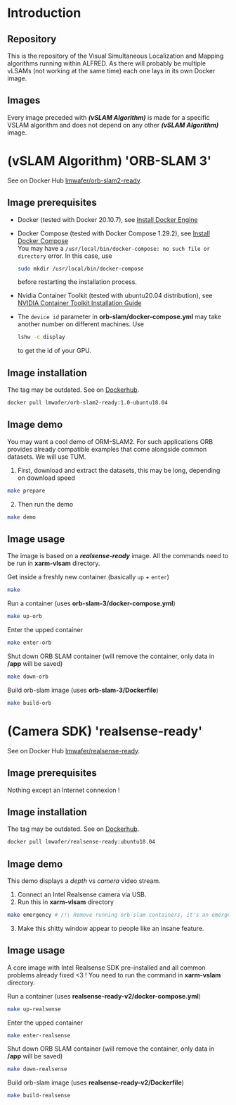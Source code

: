 # Introduction

## Repository

This is the repository of the Visual Simultaneous Localization and Mapping algorithms running within ALFRED. As there will probably be multiple vLSAMs (not working at the same time) each one lays in its own Docker image. 

## Images

Every image preceded with ***(vSLAM Algorithm)*** is made for a specific VSLAM algorithm and does not depend on any other ***(vSLAM Algorithm)*** image. 


# (vSLAM Algorithm) '**ORB-SLAM 3**'

See on Docker Hub [lmwafer/orb-slam2-ready](https://hub.docker.com/r/lmwafer/orb-slam2-ready). 

## Image prerequisites

- Docker (tested with Docker 20.10.7), see [Install Docker Engine](https://docs.docker.com/engine/install/)

- Docker Compose (tested with Docker Compose 1.29.2), see [Install Docker Compose](https://docs.docker.com/compose/install/)  
  You may have a `/usr/local/bin/docker-compose: no such file or directory` error. In this case, use
  ```bash
  sudo mkdir /usr/local/bin/docker-compose
  ```
  before restarting the installation process.

- Nvidia Container Toolkit (tested with ubuntu20.04 distribution), see [NVIDIA Container Toolkit Installation Guide](https://docs.nvidia.com/datacenter/cloud-native/container-toolkit/install-guide.html)

- The `device id` parameter in **orb-slam/docker-compose.yml** may take another number on different machines. Use
  ```bash
  lshw -c display
  ```
  to get the id of your GPU. 

## Image installation

The tag may be outdated. See on [Dockerhub](https://hub.docker.com/r/lmwafer/orb-slam2-ready/tags).

```bash
docker pull lmwafer/orb-slam2-ready:1.0-ubuntu18.04
```
  
## <a name="install"> Image demo </a>

You may want a cool demo of ORM-SLAM2. For such applications ORB provides already compatible examples that come alongside common datasets. We will use TUM. 

1. First, download and extract the datasets, this may be long, depending on download speed
```bash
make prepare
```
2. Then run the demo
```bash
make demo
```

## Image usage

The image is based on a ***realsense-ready*** image.
All the commands need to be run in **xarm-vlsam** directory. 

Get inside a freshly new container (basically `up` + `enter`)
```bash
make
```

Run a container (uses **orb-slam-3/docker-compose.yml**)
```bash
make up-orb
```

Enter the upped container
```bash
make enter-orb
```

Shut down ORB SLAM container (will remove the container, only data in **/app** will be saved)
```bash
make down-orb
```

Build orb-slam image (uses **orb-slam-3/Dockerfile**)
```bash
make build-orb
```

# (Camera SDK) '**realsense-ready**'

See on Docker Hub [lmwafer/realsense-ready](https://hub.docker.com/r/lmwafer/realsense-ready). 

## Image prerequisites

Nothing except an Internet connexion !

## Image installation

The tag may be outdated. See on [Dockerhub](https://hub.docker.com/r/lmwafer/realsense-ready/tags).

```bash
docker pull lmwafer/realsense-ready:ubuntu18.04
```

## Image demo

This demo displays a *depth* vs *camera* video stream.

1. Connect an Intel Realsense camera via USB.
2. Run this in **xarm-vlsam** directory
```bash
make emergency # /!\ Remove running orb-slam containers, it's an emergency huh
```
3. Make this shitty window appear to people like an insane feature.

## Image usage

A core image with Intel Realsense SDK pre-installed and all common problems already fixed <3 ! You need to run the command in **xarm-vslam** directory. 

Run a container (uses **realsense-ready-v2/docker-compose.yml**)
```bash
make up-realsense
```

Enter the upped container
```bash
make enter-realsense
```

Shut down ORB SLAM container (will remove the container, only data in **/app** will be saved)
```bash
make down-realsense
```

Build orb-slam image (uses **realsense-ready-v2/Dockerfile**)
```bash
make build-realsense
```